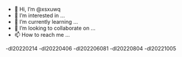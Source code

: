 - 👋 Hi, I’m @xsxuwq
- 👀 I’m interested in ...
- 🌱 I’m currently learning ...
- 💞️ I’m looking to collaborate on ...
- 📫 How to reach me ...

-dl20220214
-dl20220406
-dl202206081
-dl20220804
-dl20221005

<!---
xsxuwq/xsxuwq is a ✨ special ✨ repository because its `README.md` (this file) appears on your GitHub profile.
You can click the Preview link to take a look at your changes.
--->
